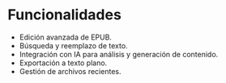 # Funcionalidades

- Edición avanzada de EPUB.
- Búsqueda y reemplazo de texto.
- Integración con IA para análisis y generación de contenido.
- Exportación a texto plano.
- Gestión de archivos recientes.